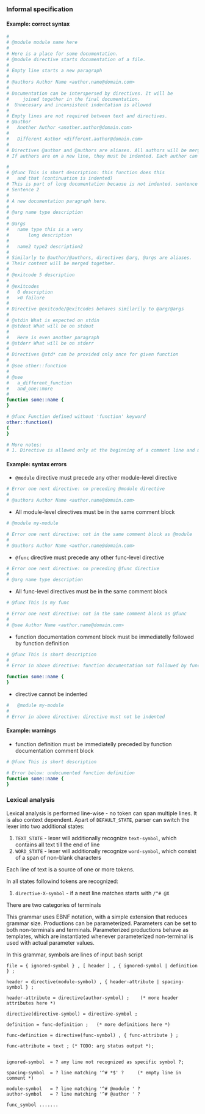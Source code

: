 ### Informal specification

#### Example: correct syntax

```bash
#
# @module module name here
# 
# Here is a place for some documentation. 
# @module directive starts documentation of a file.
#
# Empty line starts a new paragraph
# 
# @authors Author Name <author.name@domain.com>
#
# Documentation can be interspersed by directives. It will be
#     joined together in the final documentation.
#  Unnecesary and inconsistent indentation is allowed
# 
# Empty lines are not required between text and directives.
# @author
#   Another Author <another.author@domain.com>
#   
#   Different Author <different.author@domain.com>
#
# Directives @author and @authors are aliases. All authors will be merged together.
# If authors are on a new line, they must be indented. Each author can span only single line.

#
# @func This is short description: this function does this
#   and that (continuation is indented)
# This is part of long documentation because is not indented. sentence 1.
# Sentence 2
#
# A new documentation paragraph here.
#
# @arg name type description
# 
# @args
#   name type this is a very
#       long description
#
#   name2 type2 description2
#
# Similarly to @author/@authors, directives @arg, @args are aliases. 
# Their content will be merged together.
#
# @exitcode 5 description
#
# @exitcodes
#   0 description
#   >0 failure
#
# Directive @exitcode/@exitcodes behaves similarily to @arg/@args
#
# @stdin What is expected on stdin
# @stdout What will be on stdout
#
#   Here is even another paragraph
# @stderr What will be on stderr
#
# Directives @std* can be provided only once for given function
#
# @see other::function
#
# @see
#   a_different_function
#   and_one::more
#
function some::name {
}

# @func Function defined without 'function' keyword
other::function() 
{
}

# More notes:
# 1. Directive is allowed only at the beginning of a comment line and must be unindented.
```

#### Example: syntax errors

* `@module` directive must precede any other module-level directive

```bash
# Error one next directive: no preceding @module directive
# 
# @authors Author Name <author.name@domain.com>
```

* All module-level directives must be in the same comment block

```bash
# @module my-module

# Error one next directive: not in the same comment block as @module
# 
# @authors Author Name <author.name@domain.com>
```

* `@func` directive must precede any other func-level directive 

```bash
# Error one next directive: no preceding @func directive
# 
# @arg name type description
```

*  All func-level directives must be in the same comment block

```bash
# @func This is my func

# Error one next directive: not in the same comment block as @func
# 
# @see Author Name <author.name@domain.com>
```

* function documentation comment block must be immediatelly followed by function definition

```bash
# @func This is short description
# 
# Error in above directive: function documentation not followed by function definition

function some::name {
}
```

* directive cannot be indented

```bash
#   @module my-module
# 
# Error in above directive: directive must not be indented
```

#### Example: warnings

* function definition must be immediatelly preceded by function documentation comment block

```bash
# @func This is short description 

# Error below: undocumented function definition
function some::name {
}
```

### Lexical analysis

Lexical analysis is performed line-wise - no token can span multiple lines. It is also context dependent. 
Apart of `DEFAULT_STATE`, parser can switch the lexer into two additional states:

1. `TEXT_STATE` - lexer will additionally recognize `text-symbol`, which contains all text till the end of line 
2. `WORD_STATE` - lexer will additionally recognize `word-symbol`, which consist of a span of non-blank characters

Each line of text is a source of one or more tokens. 

In all states followind tokens are recognized:

1. `directive-X-symbol` - if a next line matches starts with `/^# @X `


There are two categories of terminals


This grammar uses EBNF notation, with a simple extension that reduces grammar size.
Productions can be parameterized. Parameters can be set to both non-terminals and terminals.
Parameterized productions behave as templates, which are instantiated whenever parameterized
non-terminal is used with actual parameter values.

In this grammar, symbols are lines of input bash script

```EBNF
file = { ignored-symbol } , [ header ] , { ignored-symbol | definition } ;

header = directive(module-symbol) , { header-attribute | spacing-symbol } ;

header-attribute = directive(author-symbol) ;    (* more header attributes here *)

directive(directive-symbol) = directive-symbol ;

definition = func-definition ;   (* more definitions here *)

func-definition = directive(func-symbol) , { func-attribute } ;

func-attribute = text ; (* TODO: arg status output *);


ignored-symbol  = ? any line not recognized as specific symbol ?;

spacing-symbol  = ? line matching '^# *$' ?     (* empty line in comment *)

module-symbol   = ? line matching '^# @module ' ?
author-symbol   = ? line matching '^# @author ' ?

func_symbol .......
```

